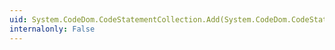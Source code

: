 ```yaml
---
uid: System.CodeDom.CodeStatementCollection.Add(System.CodeDom.CodeStatement)
internalonly: False
---
```

